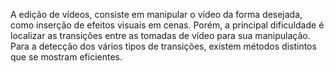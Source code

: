 A edição de vídeos, consiste em manipular o vídeo da forma desejada, como inserção de efeitos visuais em cenas. Porém, a principal dificuldade é localizar as transições entre as tomadas de vídeo para sua manipulação.
Para a detecção dos vários tipos de transições, existem métodos distintos que se mostram eficientes.